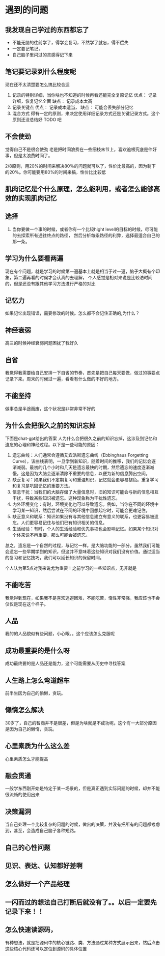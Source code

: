 # 遇到的问题

## 我发现自己学过的东西都忘了

- 不能无脑的往前学了，得学会复习，不然学了就忘，得不偿失
- 一定要记笔记，
- 自己脑子里闪过的灵感得记下来

## 笔记要记录到什么程度呢
现在还不太清楚要怎么搞比较合适
1. 记录的特别详细，当你啥也不知道的时候再看还能完全复原记忆
    优点： 记录详细，恢复记忆全面
    缺点： 记录成本太高
2. 记录关键点
    优点： 记录成本适当，
    缺点： 可能会丢失部分记忆
3. 混合方式
    得有一定的原则，来决定使用详细记录方式还是关键记录方式。这个原则还没总结好 TODO 吧


## 不会使劲

觉得自己不是很会使劲 老是把时间浪费在一些细枝末节上，喜欢追根究底是件好事，但是太浪费时间了。

2/8原则，用20%的时间来解决80%的问题就可以了，性价比最高的，因为剩下的20%。你可能要用80%的时间来搞，性价比比较低

## 肌肉记忆是个什么原理，怎么能利用，或者怎么能够高效的实现肌肉记忆


## 选择

1. 当你要做一个事的时候，或者你有一个比较hight level的目标的时候，尽可能的去探索所有通往终点的路径，
然后分析每条路径的利弊，选择最适合自己的那一条。

## 学习为什么要看两遍

现在有个问题，就是学习的时候第一遍基本上就是相当于过一遍，脑子大概有个印象，第二遍再看的时候才会认真的去理解，
个人感觉是相对来说是比较浩时间的，但是还没有跟其他学习方法进行严格的对比

## 记忆力

如果记忆出现错误，需要修改的时候。怎么都不会记住正确的,为什么？

## 神经衰弱

高三的时候神经衰弱问题困扰了我好久


## 自省
我觉得我需要给自己安排一下自省的节奏，首先是把自己每天要做，做过的事要点记录下来。周末的时候过一遍，看看有什么做的不好的地方。

## 不能坚持
做事总是半途而废，这个状况是非常非常不好的

## 为什么会把很久之前的知识忘掉

下面是chat-gpt给出的答案
人为什么会把很久之前的知识忘掉，这涉及到记忆和遗忘的心理和神经过程。以下是一些可能的原因：

1. 遗忘曲线：人们通常会遵循艾宾浩斯遗忘曲线（Ebbinghaus Forgetting Curve），该曲线表明，一旦学到新知识，随着时间的推移，我们的记忆会逐渐减弱。最初的几个小时和几天是遗忘最快的时期，然后遗忘的速度逐渐减慢。这是因为大脑会逐渐清除不重要的信息，以便为新的信息腾出空间。
2. 缺乏复习：如果我们不定期复习和重温知识，记忆就会更容易褪色。重复学习和复习是巩固记忆的重要方法。
3. 信息干扰：当我们的大脑存储了大量信息时，旧的知识可能会与新的信息相互干扰，导致某些知识被遗忘。这种现象称为干扰性遗忘。
4. 内外环境变化：有时，环境变化也可以导致遗忘。例如，当你在不同的环境中学习某一知识，然后尝试在不同的环境中回想起它时，可能会更难记住。
5. 缺乏意义和联系：知识如果没有与其他信息建立有意义的联系，也更容易被遗忘。人们更容易记住与他们已有知识相关的信息。
6. 生活经验：有时，个人的生活经验和优先事项也会影响记忆。如果某个知识对个体来说不再重要，那么可能会被遗忘。

总之，遗忘是一个自然的过程，与记忆一样，是大脑功能的一部分。虽然我们可能会遗忘一些早期学到的知识，但这并不意味着这些知识对我们没有价值。通过适当的复习和记忆技巧，我们可以延长知识的保留时间。


个人认为第5点对我来说尤为重要！之前学习的一些知识点，无非就是

## 不能吃苦

我觉得到现在，如果我不是喜欢逃避困难，不能吃苦，惰性非常强，我应该也不会仅仅是现在这个样子。

## 人品

我的的人品貌似有些问题，小心眼。。这个应该怎么克服呢


## 成功最重要的是什么呀

成功最终要的是人品还是能力，这个可能需要从历史中寻找答案


## 人生路上怎么弯道超车

前半生因为自己的偷懒，贪玩。

## 懒惰怎么解决

30岁了，自己的智商并不是很差，但是为啥就是不成功呢，这个有一大部分原因是因为自己的懒惰，贪玩。

## 心里素质为什么这么差

心里素质怎么才能提高

## 融会贯通
一般学东西刚开始是特定于某一场景的，但是真正遇到实际问题的时候，却并不能很流畅的使用出来

## 决策漏洞
当自己处理一个比较复杂的问题的时候，做出的决策，并没有把所有的问题都考虑到，甚至，会造成自己脑子各种短路。

## 自己的心性问题

## 见识、表达、认知都好差啊

## 怎么做好一个产品经理

## 一闪而过的想法自己打断后就没有了。。以后一定要先记录下来！！

## 怎么快速读源码，

有种想法，就是把源码中的核心链路、类、方法通过某种方式展示出来，然后点击这些核心代码还可以定位到源码的具体位置

